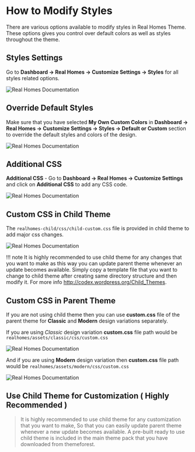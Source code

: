 # How to Modify Styles

There are various options available to modify styles in Real Homes Theme. These options gives you control over default colors as well as styles throughout the theme.

## Styles Settings

Go to **Dashboard → Real Homes → Customize Settings → Styles** for all styles related options.

![Real Homes Documentation](images/customize-theme/styles-options.png) 

## Override Default Styles

Make sure that you have selected **My Own Custom Colors** in **Dashboard → Real Homes → Customize Settings → Styles → Default or Custom** section to override the default styles and colors of the design.

![Real Homes Documentation](images/customize-theme/my-own-custom-colors.png)

## Additional CSS

**Additional CSS** - Go to **Dashboard → Real Homes → Customize Settings** and click on **Additional CSS** to add any CSS code. 

![Real Homes Documentation](images/customize-theme/customize-4.png)

## Custom CSS in Child Theme

The `realhomes-child/css/child-custom.css` file is provided in child theme to add major css changes.

![Real Homes Documentation](images/customize-theme/custom-css-child.png)

!!! note
    It is highly recommended to use child theme for any changes that you want to make as this way you can update parent theme whenever an update becomes available. Simply copy a template file that you want to change to child theme after creating same directory structure and then modify it. For more info http://codex.wordpress.org/Child_Themes.

## Custom CSS in Parent Theme

If you are not using child theme then you can use **custom.css** file of the parent theme for **Classic** and **Modern** design variations separately.

If you are using *Classic* design variation **custom.css** file  path would be `realhomes/assets/classic/css/custom.css` 

![Real Homes Documentation](images/customize-theme/custom-css-classic.png)

And if you are using **Modern** design variation then **custom.css** file path would be `realhomes/assets/modern/css/custom.css`

![Real Homes Documentation](images/customize-theme/custom-css-modern.png)

## Use Child Theme for Customization ( Highly Recommended )

> It is highly recommended to use child theme for any customization that you want to make, So that you can easily update parent theme whenever a new update becomes available. A pre-built ready to use child theme is included in the main theme pack that you have downloaded from themeforest.

